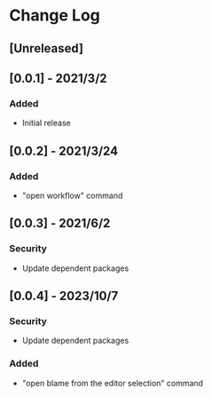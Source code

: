 # Change Log

## [Unreleased]

## [0.0.1] - 2021/3/2
### Added
- Initial release


## [0.0.2] - 2021/3/24
### Added
- "open workflow" command

## [0.0.3] - 2021/6/2
### Security
- Update dependent packages


## [0.0.4] - 2023/10/7
### Security
- Update dependent packages
### Added
- "open blame from the editor selection" command
